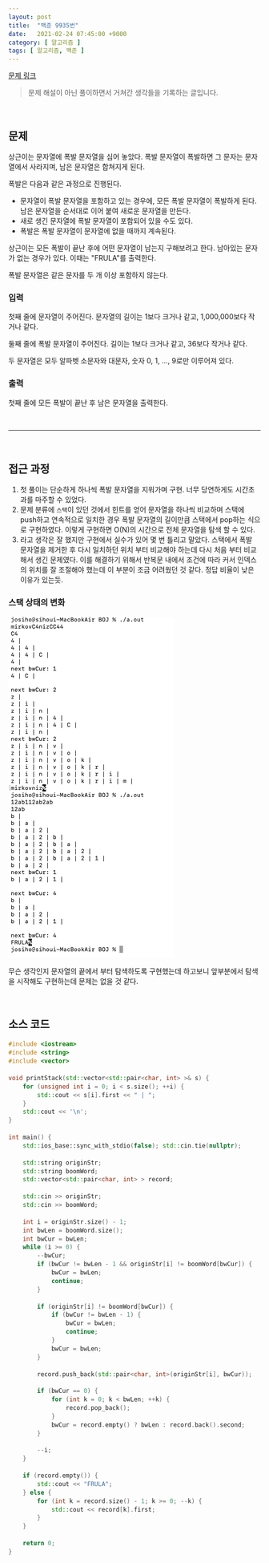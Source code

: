 ```yaml
---
layout: post
title:  "백준 9935번"
date:   2021-02-24 07:45:00 +9000
category: [ 알고리즘 ]
tags: [ 알고리즘, 백준 ]
---
```


[문제 링크](https://www.acmicpc.net/problem/9935)

> 문제 해설이 아닌 풀이하면서 거쳐간 생각들을 기록하는 글입니다.

<br>

## **문제**
상근이는 문자열에 폭발 문자열을 심어 놓았다. 폭발 문자열이 폭발하면 그 문자는 문자열에서 사라지며, 남은 문자열은 합쳐지게 된다.

폭발은 다음과 같은 과정으로 진행된다.

 + 문자열이 폭발 문자열을 포함하고 있는 경우에, 모든 폭발 문자열이 폭발하게 된다. 남은 문자열을 순서대로 이어 붙여 새로운 문자열을 만든다.
 + 새로 생긴 문자열에 폭발 문자열이 포함되어 있을 수도 있다.
 + 폭발은 폭발 문자열이 문자열에 없을 때까지 계속된다.

상근이는 모든 폭발이 끝난 후에 어떤 문자열이 남는지 구해보려고 한다. 남아있는 문자가 없는 경우가 있다. 이때는 "FRULA"를 출력한다.

폭발 문자열은 같은 문자를 두 개 이상 포함하지 않는다.

### **입력**
첫째 줄에 문자열이 주어진다. 문자열의 길이는 1보다 크거나 같고, 1,000,000보다 작거나 같다.

둘째 줄에 폭발 문자열이 주어진다. 길이는 1보다 크거나 같고, 36보다 작거나 같다.

두 문자열은 모두 알파벳 소문자와 대문자, 숫자 0, 1, ..., 9로만 이루어져 있다.

### **출력**
첫째 줄에 모든 폭발이 끝난 후 남은 문자열을 출력한다.

<br>

---

<br>

## **접근 과정**
1. 첫 풀이는 단순하게 하나씩 폭발 문자열을 지워가며 구현. 너무 당연하게도 시간초과를 마주할 수 있었다.
2. 문제 분류에 `스택`이 있던 것에서 힌트를 얻어 문자열을 하나씩 비교하며 스택에 push하고 연속적으로 일치한 경우 폭발 문자열의 길이만큼 스택에서 pop하는 식으로 구현하였다. 이렇게 구현하면 O(N)의 시간으로 전체 문자열을 탐색 할 수 있다.
3. 라고 생각은 잘 했지만 구현에서 실수가 있어 몇 번 틀리고 말았다. 스택에서 폭발 문자열을 제거한 후 다시 일치하던 위치 부터 비교해야 하는데 다시 처음 부터 비교해서 생긴 문제였다. 이를 해결하기 위해서 반복문 내에서 조건에 따라 커서 인덱스의 위치를 잘 조절해야 했는데 이 부분이 조금 어려웠던 것 같다. 정답 비율이 낮은 이유가 있는듯.

### **스택 상태의 변화**
![스택 상태의 변화](/assets/boj_9935.png)

무슨 생각인지 문자열의 끝에서 부터 탐색하도록 구현했는데 하고보니 앞부분에서 탐색을 시작해도 구현하는데 문제는 없을 것 같다.


<br>

## **소스 코드**
```c++
#include <iostream>
#include <string>
#include <vector>

void printStack(std::vector<std::pair<char, int> >& s) {
    for (unsigned int i = 0; i < s.size(); ++i) {
        std::cout << s[i].first << " | ";
    }
    std::cout << '\n';
}

int main() {
    std::ios_base::sync_with_stdio(false); std::cin.tie(nullptr);

    std::string originStr;
    std::string boomWord;
    std::vector<std::pair<char, int> > record;

    std::cin >> originStr;
    std::cin >> boomWord;

    int i = originStr.size() - 1;
    int bwLen = boomWord.size();
    int bwCur = bwLen;
    while (i >= 0) {
        --bwCur;
        if (bwCur != bwLen - 1 && originStr[i] != boomWord[bwCur]) {
            bwCur = bwLen;
            continue;
        }

        if (originStr[i] != boomWord[bwCur]) {
            if (bwCur != bwLen - 1) {
                bwCur = bwLen;
                continue;
            }
            bwCur = bwLen;
        }

        record.push_back(std::pair<char, int>(originStr[i], bwCur));

        if (bwCur == 0) {
            for (int k = 0; k < bwLen; ++k) {
                record.pop_back();
            }
            bwCur = record.empty() ? bwLen : record.back().second;
        }

        --i;
    }

    if (record.empty()) {
        std::cout << "FRULA";
    } else {
        for (int k = record.size() - 1; k >= 0; --k) {
            std::cout << record[k].first;
        }
    }
    
    return 0;
}
```